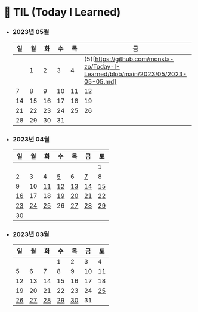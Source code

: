 # 📆 TIL (Today I Learned)

- ### 2023년 05월

  | 일  | 월  | 화  | 수  | 목  | 금                                                                                | 토  |
  | --- | --- | --- | --- | --- | --------------------------------------------------------------------------------- | --- |
  |     | 1   | 2   | 3   | 4   | (5)[https://github.com/monsta-zo/Today-I-Learned/blob/main/2023/05/2023-05-05.md] | 6   |
  | 7   | 8   | 9   | 10  | 11  | 12                                                                                | 13  |
  | 14  | 15  | 16  | 17  | 18  | 19                                                                                | 20  |
  | 21  | 22  | 23  | 24  | 25  | 26                                                                                | 27  |
  | 28  | 29  | 30  | 31  |     |                                                                                   |     |

- ### 2023년 04월

  | 일                                                                                 | 월                                                                                 | 화                                                                                 | 수                                                                                 | 목                                                                                 | 금                                                                                 | 토                                                                                 |
  | ---------------------------------------------------------------------------------- | ---------------------------------------------------------------------------------- | ---------------------------------------------------------------------------------- | ---------------------------------------------------------------------------------- | ---------------------------------------------------------------------------------- | ---------------------------------------------------------------------------------- | ---------------------------------------------------------------------------------- |
  |                                                                                    |                                                                                    |                                                                                    |                                                                                    |                                                                                    |                                                                                    | 1                                                                                  |
  | 2                                                                                  | 3                                                                                  | 4                                                                                  | [5](https://github.com/monsta-zo/Today-I-Learned/blob/main/2023/04/2023-04-05.md)  | 6                                                                                  | [7](https://github.com/monsta-zo/Today-I-Learned/blob/main/2023/04/2023-04-07.md)  | 8                                                                                  |
  | 9                                                                                  | 10                                                                                 | [11](https://github.com/monsta-zo/Today-I-Learned/blob/main/2023/04/2023-04-11.md) | [12](https://github.com/monsta-zo/Today-I-Learned/blob/main/2023/04/2023-04-12.md) | [13](https://github.com/monsta-zo/Today-I-Learned/blob/main/2023/04/2023-04-13.md) | [14](https://github.com/monsta-zo/Today-I-Learned/blob/main/2023/04/2023-04-14.md) | [15](https://github.com/monsta-zo/Today-I-Learned/blob/main/2023/04/2023-04-15.md) |
  | [16](https://github.com/monsta-zo/Today-I-Learned/blob/main/2023/04/2023-04-16.md) | 17                                                                                 | 18                                                                                 | [19](https://github.com/monsta-zo/Today-I-Learned/blob/main/2023/04/2023-04-19.md) | [20](https://github.com/monsta-zo/Today-I-Learned/blob/main/2023/04/2023-04-20.md) | [21](https://github.com/monsta-zo/Today-I-Learned/blob/main/2023/04/2023-04-21.md) | [22](https://github.com/monsta-zo/Today-I-Learned/blob/main/2023/04/2023-04-22.md) |
  | [23](https://github.com/monsta-zo/Today-I-Learned/blob/main/2023/04/2023-04-23.md) | [24](https://github.com/monsta-zo/Today-I-Learned/blob/main/2023/04/2023-04-24.md) | [25](https://github.com/monsta-zo/Today-I-Learned/blob/main/2023/04/2023-04-25.md) | 26                                                                                 | [27](https://github.com/monsta-zo/Today-I-Learned/blob/main/2023/04/2023-04-27.md) | [28](https://github.com/monsta-zo/Today-I-Learned/blob/main/2023/04/2023-04-28.md) | [29](https://github.com/monsta-zo/Today-I-Learned/blob/main/2023/04/2023-04-29.md) |
  | [30](https://github.com/monsta-zo/Today-I-Learned/blob/main/2023/04/2023-04-29.md) |                                                                                    |                                                                                    |                                                                                    |                                                                                    |                                                                                    |                                                                                    |

- ### 2023년 03월

  | 일                                                                                 | 월                                                                                 | 화                                                                                 | 수                                                                                 | 목                                                                                 | 금  | 토                                                                                 |
  | ---------------------------------------------------------------------------------- | ---------------------------------------------------------------------------------- | ---------------------------------------------------------------------------------- | ---------------------------------------------------------------------------------- | ---------------------------------------------------------------------------------- | --- | ---------------------------------------------------------------------------------- |
  |                                                                                    |                                                                                    |                                                                                    | 1                                                                                  | 2                                                                                  | 3   | 4                                                                                  |
  | 5                                                                                  | 6                                                                                  | 7                                                                                  | 8                                                                                  | 9                                                                                  | 10  | 11                                                                                 |
  | 12                                                                                 | 13                                                                                 | 14                                                                                 | 15                                                                                 | 16                                                                                 | 17  | 18                                                                                 |
  | 19                                                                                 | 20                                                                                 | 21                                                                                 | 22                                                                                 | 23                                                                                 | 24  | [25](https://github.com/monsta-zo/Today-I-Learned/blob/main/2023/03/2023-03-25.md) |
  | [26](https://github.com/monsta-zo/Today-I-Learned/blob/main/2023/03/2023-03-26.md) | [27](https://github.com/monsta-zo/Today-I-Learned/blob/main/2023/03/2023-03-27.md) | [28](https://github.com/monsta-zo/Today-I-Learned/blob/main/2023/03/2023-03-28.md) | [29](https://github.com/monsta-zo/Today-I-Learned/blob/main/2023/03/2023-03-29.md) | [30](https://github.com/monsta-zo/Today-I-Learned/blob/main/2023/03/2023-03-30.md) | 31  |                                                                                    |
